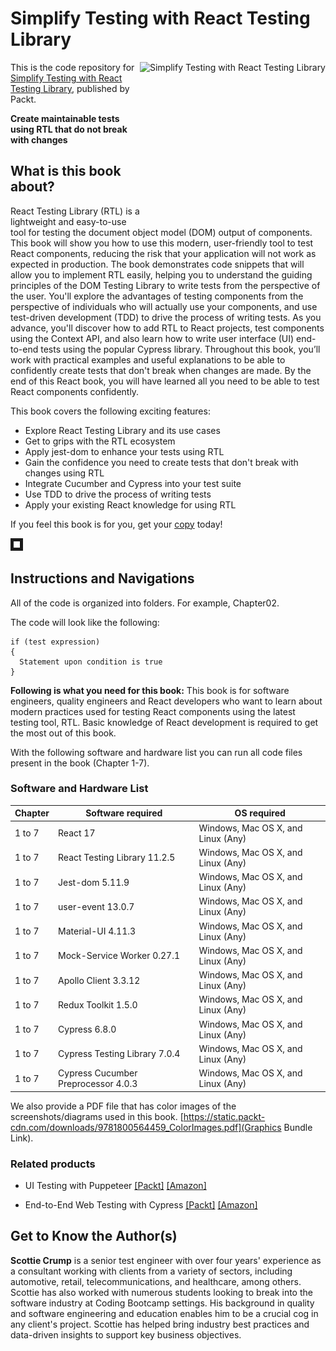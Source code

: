 # Simplify Testing with React Testing Library

<a href="https://www.packtpub.com/product/simplify-testing-with-react-testing-library/9781800564459"><img src="https://static.packt-cdn.com/products/9781800564459/cover/smaller" alt="Simplify Testing with React Testing Library" height="256px" align="right"></a>

This is the code repository for [Simplify Testing with React Testing Library](https://www.packtpub.com/product/simplify-testing-with-react-testing-library/9781800564459), published by Packt.

**Create maintainable tests using RTL that do not break with changes**

## What is this book about?
React Testing Library (RTL) is a lightweight and easy-to-use tool for testing the document object model (DOM) output of components. This book will show you how to use this modern, user-friendly tool to test React components, reducing the risk that your application will not work as expected in production. The book demonstrates code snippets that will allow you to implement RTL easily, helping you to understand the guiding principles of the DOM Testing Library to write tests from the perspective of the user. You'll explore the advantages of testing components from the perspective of individuals who will actually use your components, and use test-driven development (TDD) to drive the process of writing tests. As you advance, you'll discover how to add RTL to React projects, test components using the Context API, and also learn how to write user interface (UI) end-to-end tests using the popular Cypress library. Throughout this book, you’ll work with practical examples and useful explanations to be able to confidently create tests that don't break when changes are made. By the end of this React book, you will have learned all you need to be able to test React components confidently.

This book covers the following exciting features: 
* Explore React Testing Library and its use cases
* Get to grips with the RTL ecosystem
* Apply jest-dom to enhance your tests using RTL
* Gain the confidence you need to create tests that don't break with changes using RTL
* Integrate Cucumber and Cypress into your test suite
* Use TDD to drive the process of writing tests
* Apply your existing React knowledge for using RTL

If you feel this book is for you, get your [copy](https://www.amazon.com/dp/1800564457) today!

<a href="https://www.packtpub.com/?utm_source=github&utm_medium=banner&utm_campaign=GitHubBanner"><img src="https://raw.githubusercontent.com/PacktPublishing/GitHub/master/GitHub.png" alt="https://www.packtpub.com/" border="5" /></a>

## Instructions and Navigations
All of the code is organized into folders. For example, Chapter02.

The code will look like the following:
```
if (test expression)
{
  Statement upon condition is true
}
```

**Following is what you need for this book:**
This book is for software engineers, quality engineers and React developers who want to learn about modern practices used for testing React components using the latest testing tool, RTL. Basic knowledge of React development is required to get the most out of this book.

With the following software and hardware list you can run all code files present in the book (Chapter 1-7).

### Software and Hardware List

| Chapter  | Software required                   | OS required                        |
| -------- | ------------------------------------| -----------------------------------|
| 1 to 7        | React 17                   | Windows, Mac OS X, and Linux (Any) |
|1 to 7        | React Testing Library 11.2.5            | Windows, Mac OS X, and Linux (Any) |
| 1 to 7        | Jest-dom 5.11.9            | Windows, Mac OS X, and Linux (Any) |
| 1 to 7        | user-event 13.0.7           | Windows, Mac OS X, and Linux (Any) |
| 1 to 7        | Material-UI 4.11.3            | Windows, Mac OS X, and Linux (Any) |
| 1 to 7       | Mock-Service Worker 0.27.1           | Windows, Mac OS X, and Linux (Any) |
| 1 to 7        | Apollo Client 3.3.12          | Windows, Mac OS X, and Linux (Any) |
| 1 to 7       | Redux Toolkit 1.5.0            | Windows, Mac OS X, and Linux (Any) |
| 1 to 7       | Cypress 6.8.0           | Windows, Mac OS X, and Linux (Any) |
| 1 to 7       | Cypress Testing Library 7.0.4            | Windows, Mac OS X, and Linux (Any) |
|1 to 7       | Cypress Cucumber Preprocessor 4.0.3            | Windows, Mac OS X, and Linux (Any) |

We also provide a PDF file that has color images of the screenshots/diagrams used in this book. [https://static.packt-cdn.com/downloads/9781800564459_ColorImages.pdf](Graphics Bundle Link).

### Related products <Other books you may enjoy>
* UI Testing with Puppeteer [[Packt]](https://www.packtpub.com/product/ui-testing-with-puppeteer/9781800206786) [[Amazon]](https://www.amazon.com/dp/180020678X)

* End-to-End Web Testing with Cypress [[Packt]](https://www.packtpub.com/product/automation-testing-with-cypress/9781839213854) [[Amazon]](https://www.amazon.com/dp/183921385X)

## Get to Know the Author(s)
**Scottie Crump**
is a senior test engineer with over four years' experience as a consultant working with clients from a variety of sectors, including automotive, retail, telecommunications, and healthcare, among others. Scottie has also worked with numerous students looking to break into the software industry at Coding Bootcamp settings. His background in quality and software engineering and education enables him to be a crucial cog in any client's project. Scottie has helped bring industry best practices and data-driven insights to support key business objectives.
